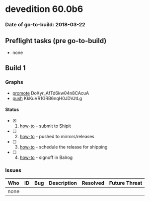 # devedition 60.0b6

### Date of go-to-build: 2018-03-22

## Preflight tasks (pre go-to-build)
- none

## Build 1  

### Graphs
* [promote](https://tools.taskcluster.net/push-inspector/#/DoXyr_AfTd6kw04n8CAcuA) DoXyr_AfTd6kw04n8CAcuA
* [push](https://tools.taskcluster.net/push-inspector/#/KkKuVR1GRB6nqH0JDVJtLg) KkKuVR1GRB6nqH0JDVJtLg


#### Status
- [x] 1.  [how-to](https://wiki.mozilla.org/Release:Release_Automation_on_Mercurial:Starting_a_Release#Submit_to_Ship_It)  - submit to Shipit
- [ ] 2.  [how-to](https://github.com/mozilla-releng/releasewarrior-2.0/blob/master/docs/release-promotion/desktop/howto.md#push-artifacts-to-releases-directory)  - pushed to mirrors/releases
- [ ] 3.  [how-to](https://github.com/mozilla-releng/releasewarrior-2.0/blob/master/docs/release-promotion/desktop/howto.md#ship-the-release)  - schedule the release for shipping
- [ ] 4.  [how-to](https://github.com/mozilla-releng/releasewarrior-2.0/blob/master/docs/release-promotion/desktop/howto.md#obtain-sign-offs-for-changes)  - signoff in Balrog

### Issues
| Who                 | ID               | Bug                                                                 | Description                | Resolved                | Future Threat                |
| ------------------- | ---------------- | ------------------------------------------------------------------- | -------------------------- | ----------------------- | ---------------------------- |
| none | | | | | |

